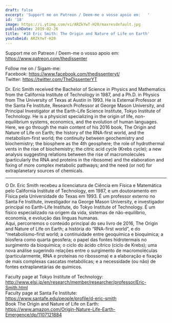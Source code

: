 ```yaml
---
draft: false
excerpt: 'Support me on Patreon / Deem-me o vosso apoio em:   '
id: '18'
image: https://i.ytimg.com/vi/ARZkYwT-H20/maxresdefault.jpg
publishDate: 2019-02-26
title: '#18 Eric Smith: The Origin and Nature of Life on Earth'
youtubeid: ARZkYwT-H20
---
```

Support me on Patreon / Deem-me o vosso apoio em:   
https://www.patreon.com/thedissenter

Follow me on / Sigam-me:  
Facebook: https://www.facebook.com/thedissenteryt/  
Twitter: https://twitter.com/TheDissenterYT

Dr. Eric Smith received the Bachelor of Science in Physics and Mathematics from the California Institute of Technology in 1987, and a Ph.D. in Physics from The University of Texas at Austin in 1993. He is External Professor at the Santa Fe Institute, Research Professor at George Mason University, and Principal Investigator at the Earth-Life Science Institute, Tokyo Institute of Technology. He is a physicist specializing in the origin of life, non-equilibrium systems, economics, and the evolution of human languages.  
Here, we go through the main content of his 2016 book, The Origin and Nature of Life on Earth; the history of the RNA-first world, and the metabolism-first world; the continuity between geochemistry and biochemistry; the biosphere as the 4th geosphere; the role of hydrothermal vents in the rise of biochemistry; the citric acid cycle (Krebs cycle); a new analysis suggesting relations between the rise of macromolecules (particularly the RNA and proteins in the ribosome) and the elaboration and fixing of more complex metabolic pathways; and the need (or not) for extraplanetary sources of chemicals.

---

O Dr. Eric Smith recebeu a licenciatura de Ciência em Física e Matemática pelo California Institute of Technology, em 1987, e um doutoramento em Física pela Universidade do Texas em 1993. É um professor externo no Santa Fe Institute, investigador na George Mason University, e investigador principal no Earth-Life Institute, do Tokyo Institute of Technology. É um físico especializado na origem da vida, sistemas de não-equilíbrio, economia, e evolução das línguas humanas.  
Aqui, percorremos o conteúdo principal do seu livro de 2016, The Origin and Nature of Life on Earth; a história do “RNA-first world”, e do “metabolismo-first world; a continuidade entre geoquímica e bioquímica; a biosfera como quarta geosfera; o papel das fontes hidrotermais no surgimento da bioquímica; o ciclo do ácido cítrico (ciclo de Krebs); uma nova análise sugerindo relações entre o surgimento de macromoléculas (particularmente, RNA e proteínas no ribossoma) e a elaboração e fixação de mais complexas cascatas metabólicas; e a necessidade (ou não) de fontes extraplanetárias de químicos.

Faculty page at Tokyo Institute of Technology: http://www.elsi.jp/en/research/member/researcher/professor/Eric-Smith.html  
Faculty page at Santa Fe Institute: https://www.santafe.edu/people/profile/d-eric-smith  
Book The Origin and Nature of Life on Earth: https://www.amazon.com/Origin-Nature-Life-Earth-Emergence/dp/1107121884